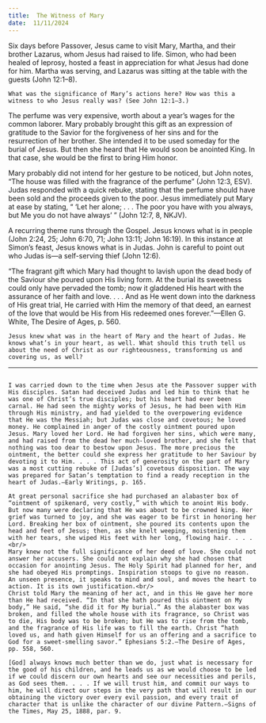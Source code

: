 ```yaml
---
title:  The Witness of Mary
date:  11/11/2024
---
```


Six days before Passover, Jesus came to visit Mary, Martha, and their brother Lazarus, whom Jesus had raised to life. Simon, who had been healed of leprosy, hosted a feast in appreciation for what Jesus had done for him. Martha was serving, and Lazarus was sitting at the table with the guests (John 12:1–8).

`What was the significance of Mary’s actions here? How was this a witness to who Jesus really was? (See John 12:1–3.)`

The perfume was very expensive, worth about a year’s wages for the common laborer. Mary probably brought this gift as an expression of gratitude to the Savior for the forgiveness of her sins and for the resurrection of her brother. She intended it to be used someday for the burial of Jesus. But then she heard that He would soon be anointed King. In that case, she would be the first to bring Him honor.

Mary probably did not intend for her gesture to be noticed, but John notes, “The house was filled with the fragrance of the perfume” (John 12:3, ESV). Judas responded with a quick rebuke, stating that the perfume should have been sold and the proceeds given to the poor. Jesus immediately put Mary at ease by stating, “ ‘Let her alone; . . . The poor you have with you always, but Me you do not have always’ ” (John 12:7, 8, NKJV).

A recurring theme runs through the Gospel. Jesus knows what is in people (John 2:24, 25; John 6:70, 71; John 13:11; John 16:19). In this instance at Simon’s feast, Jesus knows what is in Judas. John is careful to point out who Judas is—a self-serving thief (John 12:6).

“The fragrant gift which Mary had thought to lavish upon the dead body of the Saviour she poured upon His living form. At the burial its sweetness could only have pervaded the tomb; now it gladdened His heart with the assurance of her faith and love. . . . And as He went down into the darkness of His great trial, He carried with Him the memory of that deed, an earnest of the love that would be His from His redeemed ones forever.”—Ellen G. White, The Desire of Ages, p. 560.

`Jesus knew what was in the heart of Mary and the heart of Judas. He knows what’s in your heart, as well. What should this truth tell us about the need of Christ as our righteousness, transforming us and covering us, as well?`

---

```=Additional Reading: Selected Quotes from Ellen G. White

I was carried down to the time when Jesus ate the Passover supper with His disciples. Satan had deceived Judas and led him to think that he was one of Christ’s true disciples; but his heart had ever been carnal. He had seen the mighty works of Jesus, he had been with Him through His ministry, and had yielded to the overpowering evidence that He was the Messiah; but Judas was close and covetous; he loved money. He complained in anger of the costly ointment poured upon Jesus. Mary loved her Lord. He had forgiven her sins, which were many, and had raised from the dead her much-loved brother, and she felt that nothing was too dear to bestow upon Jesus. The more precious the ointment, the better could she express her gratitude to her Saviour by devoting it to Him. . . . This act of generosity on the part of Mary was a most cutting rebuke of [Judas’s] covetous disposition. The way was prepared for Satan’s temptation to find a ready reception in the heart of Judas.—Early Writings, p. 165.

At great personal sacrifice she had purchased an alabaster box of “ointment of spikenard, very costly,” with which to anoint His body. But now many were declaring that He was about to be crowned king. Her grief was turned to joy, and she was eager to be first in honoring her Lord. Breaking her box of ointment, she poured its contents upon the head and feet of Jesus; then, as she knelt weeping, moistening them with her tears, she wiped His feet with her long, flowing hair. . . .<br/>
Mary knew not the full significance of her deed of love. She could not answer her accusers. She could not explain why she had chosen that occasion for anointing Jesus. The Holy Spirit had planned for her, and she had obeyed His promptings. Inspiration stoops to give no reason. An unseen presence, it speaks to mind and soul, and moves the heart to action. It is its own justification.<br/>
Christ told Mary the meaning of her act, and in this He gave her more than He had received. “In that she hath poured this ointment on My body,” He said, “she did it for My burial.” As the alabaster box was broken, and filled the whole house with its fragrance, so Christ was to die, His body was to be broken; but He was to rise from the tomb, and the fragrance of His life was to fill the earth. Christ “hath loved us, and hath given Himself for us an offering and a sacrifice to God for a sweet-smelling savor.” Ephesians 5:2.—The Desire of Ages, pp. 558, 560.

[God] always knows much better than we do, just what is necessary for the good of his children, and he leads us as we would choose to be led if we could discern our own hearts and see our necessities and perils, as God sees them. . . . If we will trust him, and commit our ways to him, he will direct our steps in the very path that will result in our obtaining the victory over every evil passion, and every trait of character that is unlike the character of our divine Pattern.—Signs of the Times, May 25, 1888, par. 9.
```